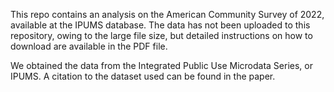 This repo contains an analysis on the American Community Survey of 2022, available at the IPUMS database. The data has not been uploaded to this repository, owing to the large file size, but detailed instructions on how to download are available in the PDF file.

We obtained the data from the Integrated Public Use Microdata Series, or IPUMS. A citation to the dataset used can be found in the paper.
